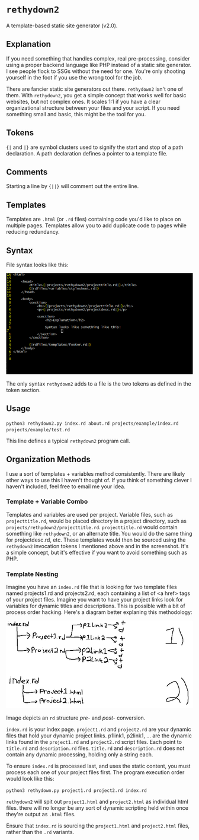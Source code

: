 # `rethydown2`
A template-based static site generator (v2.0).

## Explanation
If you need something that handles complex, real pre-processing, consider using a proper backend language like PHP instead of a static site generator. I see people flock to SSGs without the need for one. You're only shooting yourself in the foot if you use the wrong tool for the job.

There are fancier static site generators out there. `rethydown2` isn't one of them. With `rethydown2`, you get a simple concept that works well for basic websites, but not complex ones. It scales 1:1 if you have a clear organizational structure between your files and your script. If you need something small and basic, this might be the tool for you.

## Tokens
`{|` and `|}` are symbol clusters used to signify the start and stop of a path declaration. A path declaration defines a pointer to a template file.

## Comments
Starting a line by `{||}` will comment out the entire line.

## Templates
Templates are `.html` (or `.rd` files) containing code you'd like to place on multiple pages. Templates allow you to add duplicate code to pages while reducing redundancy.

## Syntax
File syntax looks like this:

<img src="rethydown2_syntax.png">

The only syntax `rethydown2` adds to a file is the two tokens as defined in the token section.

## Usage
`python3 rethydown2.py index.rd about.rd projects/example/index.rd projects/example/test.rd`

This line defines a typical `rethydown2` program call.

## Organization Methods
I use a sort of templates + variables method consistently. There are likely other ways to use this I haven't thought of. If you think of something clever I haven't included, feel free to email me your idea.

### Template + Variable Combo

Templates and variables are used per project. Variable files, such as `projecttitle.rd`, would be placed directory in a project directory, such as `projects/rethydown2/projecttitle.rd`. `projecttitle.rd` would contain something like `rethydown2`, or an alternate title. You would do the same thing for projectdesc.rd, etc. These templates would then be sourced using the `rethydown2` invocation tokens I mentioned above and in the screenshot. It's a simple concept, but it's effective if you want to avoid something such as PHP.

### Template Nesting
Imagine you have an `index.rd` file that is looking for two template files named projects1.rd and projects2.rd, each containing a list of &lt;a href&gt; tags of your project files. Imagine you want to have your project links look for variables for dynamic titles and descriptions. This is possible with a bit of process order hacking. Here's a diagram better explaning this methodology: 

<img src="diagram.png">

Image depicts an `rd` structure *pre-* and *post-* conversion.

`index.rd` is your index page. `project1.rd` and `project2.rd` are your dynamic files that hold your dynamic project links. p1link1, p2link1, ... are the dynamic links found in the `project1.rd` and `project2.rd` script files. Each point to `title.rd` and `description.rd` files. `title.rd` and `description.rd` does not contain any dynamic processing, holding only a string each.

To ensure `index.rd` is processed last, and uses the static content, you must process each one of your project files first. The program execution order would look like this:

`python3 rethydown.py project1.rd project2.rd index.rd`

`rethydown2` will spit out `project1.html` and `project2.html` as individual html files. there will no longer be any sort of dynamic scripting held within once they're output as `.html` files.

Ensure that `index.rd` is sourcing the `project1.html` and `project2.html` files, rather than the `.rd` variants.